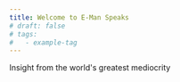 ```yaml
---
title: Welcome to E-Man Speaks
# draft: false
# tags:
#   - example-tag
---
```


Insight from the world's greatest mediocrity
